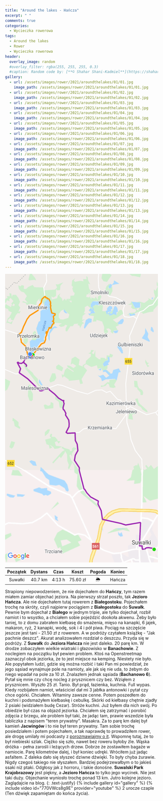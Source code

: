 ```yaml
---
title: "Around the lakes - Hańcza"
excerpt: " "
comments: true
categories:
  - Wycieczka rowerowa
tags:
  - Around the lakes
  - Rower  
  - Wycieczka rowerowa
header:
  overlay_image: random
  #overlay_filter: rgba(255, 255, 255, 0.3)
  #caption: Random code by: [**© Shahar Shani-Kadmiel**](https://shaharkadmiel.github.io)"
gallery:
  - url: /assets/images/rower/2021/aroundthelakes/01/01.jpg
    image_path: /assets/images/rower/2021/aroundthelakes/01/01.jpg
  - url: /assets/images/rower/2021/aroundthelakes/01/02.jpg
    image_path: /assets/images/rower/2021/aroundthelakes/01/02.jpg
  - url: /assets/images/rower/2021/aroundthelakes/01/03.jpg
    image_path: /assets/images/rower/2021/aroundthelakes/01/03.jpg
  - url: /assets/images/rower/2021/aroundthelakes/01/04.jpg
    image_path: /assets/images/rower/2021/aroundthelakes/01/04.jpg
  - url: /assets/images/rower/2021/aroundthelakes/01/05.jpg
    image_path: /assets/images/rower/2021/aroundthelakes/01/05.jpg
  - url: /assets/images/rower/2021/aroundthelakes/01/06.jpg
    image_path: /assets/images/rower/2021/aroundthelakes/01/06.jpg
  - url: /assets/images/rower/2021/aroundthelakes/01/07.jpg
    image_path: /assets/images/rower/2021/aroundthelakes/01/07.jpg
  - url: /assets/images/rower/2021/aroundthelakes/01/08.jpg
    image_path: /assets/images/rower/2021/aroundthelakes/01/08.jpg
  - url: /assets/images/rower/2021/aroundthelakes/01/09.jpg
    image_path: /assets/images/rower/2021/aroundthelakes/01/09.jpg
  - url: /assets/images/rower/2021/aroundthelakes/01/10.jpg
    image_path: /assets/images/rower/2021/aroundthelakes/01/10.jpg
  - url: /assets/images/rower/2021/aroundthelakes/01/11.jpg
    image_path: /assets/images/rower/2021/aroundthelakes/01/11.jpg
  - url: /assets/images/rower/2021/aroundthelakes/01/12.jpg
    image_path: /assets/images/rower/2021/aroundthelakes/01/12.jpg
  - url: /assets/images/rower/2021/aroundthelakes/01/13.jpg
    image_path: /assets/images/rower/2021/aroundthelakes/01/13.jpg
  - url: /assets/images/rower/2021/aroundthelakes/01/14.jpg
    image_path: /assets/images/rower/2021/aroundthelakes/01/14.jpg
  - url: /assets/images/rower/2021/aroundthelakes/01/15.jpg
    image_path: /assets/images/rower/2021/aroundthelakes/01/15.jpg
  - url: /assets/images/rower/2021/aroundthelakes/01/16.jpg
    image_path: /assets/images/rower/2021/aroundthelakes/01/16.jpg
  - url: /assets/images/rower/2021/aroundthelakes/01/17.jpg
    image_path: /assets/images/rower/2021/aroundthelakes/01/17.jpg
  - url: /assets/images/rower/2021/aroundthelakes/01/18.jpg
    image_path: /assets/images/rower/2021/aroundthelakes/01/18.jpg
---
```

![mapka](/assets/images/rower/2021/aroundthelakes/01/mapka.png)

|Początek|Dystans|Czas|Koszt|Pogoda|Koniec|
|:---:|:---:|:---:|:---:|:---:|:---:|
|Suwałki|40.7 km|4:13 h|75.60 zł|🌦️|Hańcza|

Strapiony niepowodzeniem, że nie dojechałem do **Hańczy**, tym razem miałem zamiar objechać jeziora. Na pierwszy strzał poszło, tak **Jezioro Hańcza**. Ale nie dojechałem tutaj rowerem z **Białegostoku**. Pojechałem trochę na skróty, czyli najpierw pociągiem z **Białegostoku** do **Suwałk**. Pewnie bym dojechał z **Białego** w jednym tripie, ale tylko dojechał, rozbił namiot i to wsystko, a chciałem sobie pojeździć dookoła akwenu. Żeby było taniej, to z domu zabrałem kiełbasę do smażenia, mięso na kanapki, 6 jajek, makaron, ryż, 2 kanapki, wodę, sok i 4 i pół piwa. Pociąg na szczęście jeszcze jest tani - 21.50 zł z rowerem. A w podróży czytałem książkę - "Jak pachnie deszcz". Akurat analizowałem rozdział o deszczu. Przyda się w podróży. Z **Suwałk** do **Jeziora Hańcza** nie jest daleko. 20 parę km. W drodze zobaczyłem wielkie wiatraki i głazowisko w **Banachowie**. Z noclegiem na początku był pewien problem. Ktoś na Openstreetmap zaznaczyl obok jeziorka, że  to jest miejsce na kemping. Niestety nie było. Ale popytałem ludzi, gdzie się można rozbić i taki Pan mi powiedział, że jego sąsiad wynajmuje pole na namioty, ale jak się nie uda, to żebym do niego wpadał na pole za 10 zł. Znalazłem jednak sąsiada (**Bachanowo 6**). Pytał się mnie czy chcę nocleg z prysznicem czy bez. Wziąłem z prysznicem. Wyszło 25 zł. Tanio. Był prąd, łazienka, kuchnia. Full wypas. Kiedy rozbijałem namiot, właściciel dał mi 3 jabłka antonowki i pytał czy chce ogórki. Chciałem. Witaminy zawsze cenne. Potem poszedłem do kuchni i podsmażyłem kiełbaskę i cebulkę. Skórki od kiełbasy chętnie zjadły 2 psiaki (widziałem budę Cezar). Stróże kuchni. Już byłem dla nich swój. Po obiedzie był czas na objazd jeziorka. Chciałem się zatrzymać i porobić zdjęcia z brzegu, ale problem był taki, że jadąc tam, prawie wszedzie była tabliczka z napisem "teren prywatny". Masakra. Za to parę km dalej był kamień **Jacwingów** i to nie był teren prywatny. Tam sobie trochę posiedziałem i potem pojechałem, a tak naprawdę to prowadziłem rower, ale drogę umilały mi podcasty z [porozmawiajmy o it](https://porozmawiajmyoit.pl/). Wspomnę tutaj, że to był niebieski szlak. Ciężko się szło, nawet bez roweru byłoby źle. Wąska dróżka - pełna zarośli i leżących drzew. Dobrze że zostawiłem bagaże w namiocie. Parę kilometrów dalej, i był koniec udręki. Wróciłem już jadąc asfaltem. Z daleka dało się słyszeć dziwne dźwięki. To były chyba żurawie. Nigdy czegoś takiego nie słyszałem. Bardziej podejrzewałbym o to jakieś ssaki niż ptaki. Odgłosy jak z horroru, i takie donośne. **Suwalski Park Krajobrazowy** jest piękny, a **Jezioro Hańcza** to tylko jego wycinek. Nie jest taki duży. Objechanie wyniosło trochę ponad 13 km. Jutro kolejne jezioro. Zaglądajcie na blog.
{: .text-justify}
{% include gallery id="gallery" %}
{% include video id="770VWcs8g9E" provider="youtube" %}
2 urocze czaple (Ten dźwięk zapamiętam do końca życia).
